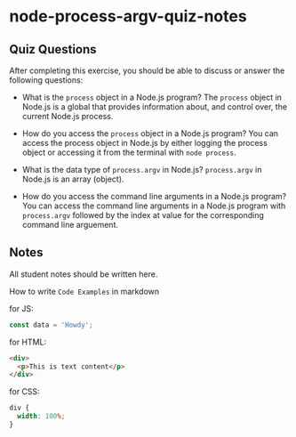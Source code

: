 # node-process-argv-quiz-notes

## Quiz Questions

After completing this exercise, you should be able to discuss or answer the following questions:

- What is the `process` object in a Node.js program?
  The `process` object in Node.js is a global that provides information about, and control over, the current Node.js process.

- How do you access the `process` object in a Node.js program?
  You can access the process object in Node.js by either logging the process object or accessing it from the terminal with `node process`.

- What is the data type of `process.argv` in Node.js?
  `process.argv` in Node.js is an array (object).

- How do you access the command line arguments in a Node.js program?
  You can access the command line arguments in a Node.js program with `process.argv` followed by the index at value for the corresponding command line arguement.

## Notes

All student notes should be written here.

How to write `Code Examples` in markdown

for JS:

```javascript
const data = 'Howdy';
```

for HTML:

```html
<div>
  <p>This is text content</p>
</div>
```

for CSS:

```css
div {
  width: 100%;
}
```
